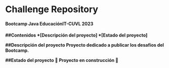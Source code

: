 <h1> Challenge Repository</h1>
<h4>Bootcamp Java EducaciónIT-CUVL 2023<h4>
##Contenidos
*[Descripción del proyecto]
*[Estado del proyecto]

##Descripción del proyecto
Proyecto dedicado a publicar los desafíos del Bootcamp.

##Estado del proyecto
:construction: Proyecto en construcción :construction:
